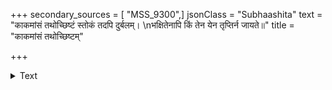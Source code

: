 +++
secondary_sources = [ "MSS_9300",]
jsonClass = "Subhaashita"
text = "काकमांसं तथोच्छिष्टं स्तोकं तदपि दुर्बलम्।  \nभक्षितेनापि किं तेन येन तृप्तिर्न जायते॥"
title = "काकमांसं तथोच्छिष्टम्"

+++

<details><summary>Text</summary>

काकमांसं तथोच्छिष्टं स्तोकं तदपि दुर्बलम्।  
भक्षितेनापि किं तेन येन तृप्तिर्न जायते॥
</details>
